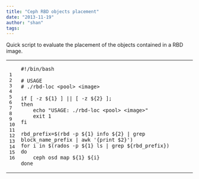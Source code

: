 ```yaml
---
title: "Ceph RBD objects placement"
date: "2013-11-19"
author: "shan"
tags: 
---
```


Quick script to evaluate the placement of the objects contained in a RBD image.

<table><tbody><tr><td class="gutter"><pre class="line-numbers"><span class="line-number">1</span>
<span class="line-number">2</span>
<span class="line-number">3</span>
<span class="line-number">4</span>
<span class="line-number">5</span>
<span class="line-number">6</span>
<span class="line-number">7</span>
<span class="line-number">8</span>
<span class="line-number">9</span>
<span class="line-number">10</span>
<span class="line-number">11</span>
<span class="line-number">12</span>
<span class="line-number">13</span>
<span class="line-number">14</span>
<span class="line-number">15</span>
<span class="line-number">16</span>
</pre></td><td class="code"><pre><code class="bash"><span class="line"><span class="c">#!/bin/bash</span>
</span><span class="line">
</span><span class="line"><span class="c"># USAGE</span>
</span><span class="line"><span class="c"># ./rbd-loc &lt;pool&gt; &lt;image&gt;</span>
</span><span class="line">
</span><span class="line"><span class="k">if</span> <span class="o">[</span> -z <span class="k">${</span><span class="nv">1</span><span class="k">}</span> <span class="o">]</span> <span class="o">||</span> <span class="o">[</span> -z <span class="k">${</span><span class="nv">2</span><span class="k">}</span> <span class="o">]</span>;
</span><span class="line"><span class="k">then</span>
</span><span class="line"><span class="k">    </span><span class="nb">echo</span> <span class="s2">"USAGE: ./rbd-loc &lt;pool&gt; &lt;image&gt;"</span>
</span><span class="line">    <span class="nb">exit </span>1
</span><span class="line"><span class="k">fi</span>
</span><span class="line">
</span><span class="line"><span class="nv">rbd_prefix</span><span class="o">=</span><span class="k">$(</span>rbd -p <span class="k">${</span><span class="nv">1</span><span class="k">}</span> info <span class="k">${</span><span class="nv">2</span><span class="k">}</span> | grep block_name_prefix | awk <span class="s1">'{print $2}'</span><span class="k">)</span>
</span><span class="line"><span class="k">for </span>i in <span class="k">$(</span>rados -p <span class="k">${</span><span class="nv">1</span><span class="k">}</span> ls | grep <span class="k">${</span><span class="nv">rbd_prefix</span><span class="k">})</span>
</span><span class="line"><span class="k">do</span>
</span><span class="line"><span class="k">    </span>ceph osd map <span class="k">${</span><span class="nv">1</span><span class="k">}</span> <span class="k">${</span><span class="nv">i</span><span class="k">}</span>
</span><span class="line"><span class="k">done</span>
</span></code></pre></td></tr></tbody></table>
